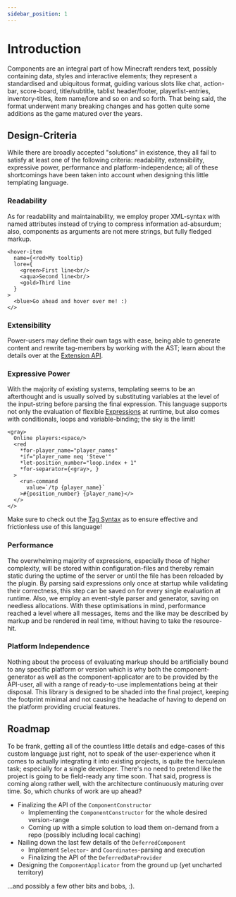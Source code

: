 ```yaml
---
sidebar_position: 1
---
```


# Introduction

Components are an integral part of how Minecraft renders text, possibly containing data, styles and interactive elements; they represent a standardised and ubiquitous format, guiding various slots like chat, action-bar, score-board, title/subtitle, tablist header/footer, playerlist-entries, inventory-titles, item name/lore and so on and so forth. That being said, the format underwent many breaking changes and has gotten quite some additions as the game matured over the years.

## Design-Criteria

While there are broadly accepted "solutions" in existence, they all fail to satisfy at least one of the following criteria: readability, extensibility, expressive power, performance and platform-independence; all of these shortcomings have been taken into account when designing this little templating language.

### Readability

As for readability and maintainability, we employ proper XML-syntax with named attributes instead of trying to compress information ad-absurdum; also, components as arguments are not mere strings, but fully fledged markup.

```component-markup
<hover-item
  name={<red>My tooltip}
  lore={
    <green>First line<br/>
    <aqua>Second line<br/>
    <gold>Third line
  }
>
  <blue>Go ahead and hover over me! :)
</>
```

### Extensibility

Power-users may define their own tags with ease, being able to generate content and rewrite tag-members by working with the AST; learn about the details over at the [Extension API](./extension_api).

### Expressive Power

With the majority of existing systems, templating seems to be an afterthought and is usually solved by substituting variables at the level of the input-string before parsing the final expression. This language supports not only the evaluation of flexible [Expressions](./expression_syntax) at runtime, but also comes with conditionals, loops and variable-binding; the sky is the limit!

```component-markup
<gray>
  Online players:<space/>
  <red
    *for-player_name="player_names"
    *if="player_name neq 'Steve'"
    *let-position_number="loop.index + 1"
    *for-separator={<gray>, }
  >
    <run-command
      value=`/tp {player_name}`
    >#{position_number} {player_name}</>
  </>
</>
```

Make sure to check out the [Tag Syntax](./tag_syntax) as to ensure effective and frictionless use of this language!

### Performance

The overwhelming majority of expressions, especially those of higher complexity, will be stored within configuration-files and thereby remain static during the uptime of the server or until the file has been reloaded by the plugin. By parsing said expressions only once at startup while validating their correctness, this step can be saved on for every single evaluation at runtime. Also, we employ an event-style parser and generator, saving on needless allocations. With these optimisations in mind, performance reached a level where all messages, items and the like may be described by markup and be rendered in real time, without having to take the resource-hit.

### Platform Independence

Nothing about the process of evaluating markup should be artificially bound to any specific platform or version which is why both the component-generator as well as the component-applicator are to be provided by the API-user, all with a range of ready-to-use implementations being at their disposal. This library is designed to be shaded into the final project, keeping the footprint minimal and not causing the headache of having to depend on the platform providing crucial features.

## Roadmap

To be frank, getting all of the countless little details and edge-cases of this custom language just right, not to speak of the user-experience when it comes to actually integrating it into existing projects, is quite the herculean task; especially for a single developer. There's no need to pretend like the project is going to be field-ready any time soon. That said, progress is coming along rather well, with the architecture continuously maturing over time. So, which chunks of work are up ahead?

- Finalizing the API of the `ComponentConstructor`
  - Implementing the `ComponentConstructor` for the whole desired version-range
  - Coming up with a simple solution to load them on-demand from a repo (possibly including local caching)
- Nailing down the last few details of the `DeferredComponent`
  - Implement `Selector`- and `Coordinates`-parsing and execution
  - Finalizing the API of the `DeferredDataProvider`
- Designing the `ComponentApplicator` from the ground up (yet uncharted territory)

...and possibly a few other bits and bobs, :).